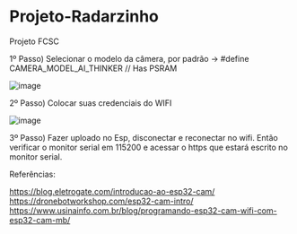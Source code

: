 # Projeto-Radarzinho
Projeto FCSC


1º Passo) Selecionar o modelo da câmera, por padrão -> #define CAMERA_MODEL_AI_THINKER // Has PSRAM

![image](https://github.com/user-attachments/assets/7791054a-e3c9-41d1-ad5e-2a5c22e25ba9)


2º Passo) Colocar suas credenciais do WIFI

![image](https://github.com/user-attachments/assets/ef381ca8-ef84-46b9-a791-3ed7b2852bfe)

3º Passo) Fazer uploado no Esp, disconectar e reconectar no wifi. Então verificar o monitor serial em 115200 e acessar o https que estará escrito no monitor serial.


Referências: 

https://blog.eletrogate.com/introducao-ao-esp32-cam/
https://dronebotworkshop.com/esp32-cam-intro/
https://www.usinainfo.com.br/blog/programando-esp32-cam-wifi-com-esp32-cam-mb/
